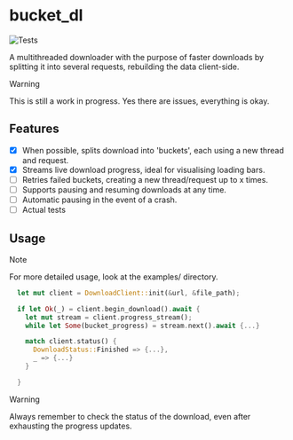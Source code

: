 # bucket_dl

![Tests](https://github.com/Pybounce/bucket_dl/actions/workflows/cargo_test.yml/badge.svg)

A multithreaded downloader with the purpose of faster downloads by splitting it into several requests, rebuilding the data client-side.

> [!Warning]
> This is still a work in progress. Yes there are issues, everything is okay.

## Features

- [x] When possible, splits download into 'buckets', each using a new thread and request.
- [x] Streams live download progress, ideal for visualising loading bars.
- [ ] Retries failed buckets, creating a new thread/request up to x times.
- [ ] Supports pausing and resuming downloads at any time.
- [ ] Automatic pausing in the event of a crash.
- [ ] Actual tests

## Usage

> [!Note]
> For more detailed usage, look at the examples/ directory.

```rust
  let mut client = DownloadClient::init(&url, &file_path);

  if let Ok(_) = client.begin_download().await {
    let mut stream = client.progress_stream();
    while let Some(bucket_progress) = stream.next().await {...}

    match client.status() {
      DownloadStatus::Finished => {...},
      _ => {...}
    }

  }
```

> [!Warning]
> Always remember to check the status of the download, even after exhausting the progress updates.
